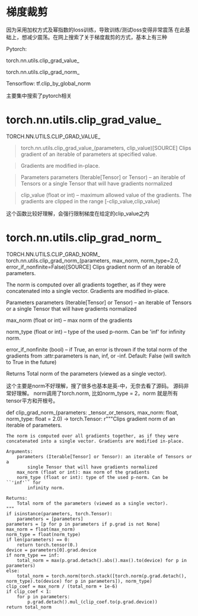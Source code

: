 # 梯度裁剪

因为采用加权方式及幂指数的loss训练，导致训练/测试loss变得非常震荡
在此基础上，想减少震荡。在网上搜索了关于梯度裁剪的方式，基本上有三种

Pytorch:

torch.nn.utils.clip_grad_value_

torch.nn.utils.clip_grad_norm_

Tensorflow: tf.clip_by_global_norm


主要集中搜索了pytorch相关

torch.nn.utils.clip_grad_value_
===============================
TORCH.NN.UTILS.CLIP_GRAD_VALUE_

> torch.nn.utils.clip_grad_value_(parameters, clip_value)[SOURCE]
> Clips gradient of an iterable of parameters at specified value.

> Gradients are modified in-place.

> Parameters
> parameters (Iterable[Tensor] or Tensor) – an iterable of Tensors or a single Tensor that will have gradients normalized

> clip_value (float or int) – maximum allowed value of the gradients. The gradients are clipped in the range [-clip_value,clip_value]


这个函数比较好理解，会强行限制梯度在给定的clip_value之内

torch.nn.utils.clip_grad_norm_
===============================

TORCH.NN.UTILS.CLIP_GRAD_NORM_
torch.nn.utils.clip_grad_norm_(parameters, max_norm, norm_type=2.0, error_if_nonfinite=False)[SOURCE]
Clips gradient norm of an iterable of parameters.

The norm is computed over all gradients together, as if they were concatenated into a single vector. Gradients are modified in-place.

Parameters
parameters (Iterable[Tensor] or Tensor) – an iterable of Tensors or a single Tensor that will have gradients normalized

max_norm (float or int) – max norm of the gradients

norm_type (float or int) – type of the used p-norm. Can be 'inf' for infinity norm.

error_if_nonfinite (bool) – if True, an error is thrown if the total norm of the gradients from :attr:parameters is nan, inf, or -inf. Default: False (will switch to True in the future)

Returns
Total norm of the parameters (viewed as a single vector).

这个主要是norm不好理解，搜了很多也基本是英-中，无奈去看了源码。
源码非常好理解。
norm调用了torch.norm, 比如norm_type = 2，norm 就是所有tensor平方和开根号。

def clip_grad_norm_(parameters: _tensor_or_tensors, max_norm: float, norm_type: float = 2.0) -> torch.Tensor:
    r"""Clips gradient norm of an iterable of parameters.

    The norm is computed over all gradients together, as if they were
    concatenated into a single vector. Gradients are modified in-place.

    Arguments:
        parameters (Iterable[Tensor] or Tensor): an iterable of Tensors or a
            single Tensor that will have gradients normalized
        max_norm (float or int): max norm of the gradients
        norm_type (float or int): type of the used p-norm. Can be ``'inf'`` for
            infinity norm.

    Returns:
        Total norm of the parameters (viewed as a single vector).
    """
    if isinstance(parameters, torch.Tensor):
        parameters = [parameters]
    parameters = [p for p in parameters if p.grad is not None]
    max_norm = float(max_norm)
    norm_type = float(norm_type)
    if len(parameters) == 0:
        return torch.tensor(0.)
    device = parameters[0].grad.device
    if norm_type == inf:
        total_norm = max(p.grad.detach().abs().max().to(device) for p in parameters)
    else:
        total_norm = torch.norm(torch.stack([torch.norm(p.grad.detach(), norm_type).to(device) for p in parameters]), norm_type)
    clip_coef = max_norm / (total_norm + 1e-6)
    if clip_coef < 1:
        for p in parameters:
            p.grad.detach().mul_(clip_coef.to(p.grad.device))
    return total_norm
